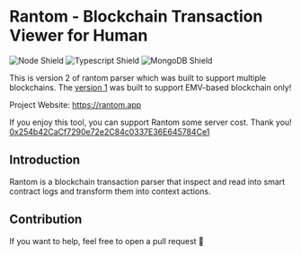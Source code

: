 # Rantom - Blockchain Transaction Viewer for Human

![Node Shield](https://img.shields.io/badge/Node-%5E18.0.0-339933?style=flat-square&logo=Node.js)
![Typescript Shield](https://img.shields.io/badge/Typescript-%5E4.6.3-3178C6?style=flat-square&logo=TypeScript)
![MongoDB Shield](https://img.shields.io/badge/MongoDB-bionic-47A248?style=flat-square&logo=mongodb)

This is version 2 of rantom parser which was built to support multiple blockchains.
The [version 1](https://github.com/noateden/rantom) was built to support EMV-based blockchain only!

Project Website: https://rantom.app

If you enjoy this tool, you can support Rantom some server cost. Thank you!  
[0x254b42CaCf7290e72e2C84c0337E36E645784Ce1](https://etherscan.io/address/0x254b42CaCf7290e72e2C84c0337E36E645784Ce1)

## Introduction

Rantom is a blockchain transaction parser that inspect and read into smart contract logs and transform
them into context actions.

## Contribution

If you want to help, feel free to open a pull request 🙌
